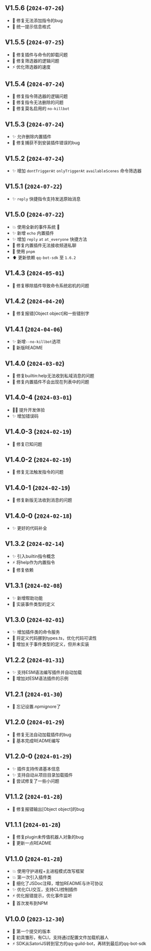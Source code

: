 ## V1.5.6 (`2024-07-26`)
- 🐛 修复无法添加指令的bug
- 💄 统一提示信息格式

## V1.5.5 (`2024-07-25`)
- 🐛 修复插件与命令的卸载问题
- 🐛 修复筛选器的逻辑问题
- ⚡️ 优化筛选器的速度

## V1.5.4 (`2024-07-24`)
- 🐛 修复指令筛选器的逻辑问题
- 🐛 修复指令无法删除的问题
- 🐛 修复莫名启用的 `no-killbot`

## V1.5.3 (`2024-07-24`)
- ✨ 允许删除内置插件
- 🐛 修复捕获不到安装插件错误的bug

## V1.5.2 (`2024-07-24`)
- ✨ 增加 `dontTriggerAt` `onlyTriggerAt` `availableScenes` 命令筛选器

## V1.5.1 (`2024-07-22`)
- ✨ `reply` 快捷指令支持发送原始消息

## V1.5.0 (`2024-07-22`)
- 💥 使用全新的事件系统 🎉
- ✨ 新增 `echo` 内置插件
- ✨ 增加 `reply` `at` `at_everyone` 快捷方法
- 🐛 修复内置插件无法接收频道私聊
- 🔧 使用 `pnpm`
- ⬆️ 更新依赖 `qq-bot-sdk` 至 `1.6.2`

## V1.4.3 (`2024-05-01`)
- 🐛 修复移除插件导致命令系统宕机的问题

## V1.4.2 (`2024-04-20`)
- 🐛 修复报错[Object object]和一些错别字

## V1.4.1 (`2024-04-06`)
- ✨ 新增`--no-killbot`选项
- 📝 新版README

## V1.4.0 (`2024-03-02`)
- 🐛 修复builtin:help无法收到私域消息的问题
- 🐛 修复内置插件不会出现在列表中的问题

## V1.4.0-4 (`2024-03-01`)
- 🧑‍💻 提升开发体验
- ✨ 增加错误码

## V1.4.0-3 (`2024-02-19`)
- 🐛 修复已知问题

## V1.4.0-2 (`2024-02-19`)
- 🐛 修复无法触发指令的问题

## V1.4.0-1 (`2024-02-19`)
- 🐛 修复新版无法收到消息的问题

## V1.4.0-0 (`2024-02-18`)
- ✨ 更好的代码补全

## V1.3.2 (`2024-02-14`)
- ✨ 引入builtin指令概念
- ⚡️ 将help作为内置指令
- 🔧 修复依赖

## V1.3.1 (`2024-02-08`)
- ✨ 新增帮助功能
- 📝 实装事件类型的定义

## V1.3.0 (`2024-02-01`)
- ✨ 增加插件类的命令服务
- 💄 将定义代码挪到types.ts，优化代码可读性
- 📝 增加关于事件类型的定义，但并未实装

## V1.2.2 (`2024-01-31`)
- ✨ 支持ESM语法编写插件并自动加载
- 📝 增加对ESM语法插件的示例

## V1.2.1 (`2024-01-30`)
- 🙈 忘记设置.npmignore了

## V1.2.0 (`2024-01-29`)
- 🐛 修复无法自动加载插件的bug
- 📝 基本完成README编写

## V1.2.0-0 (`2024-01-29`)
- ✨ 插件支持传递基本信息
- ✨ 支持自动从项目目录加载插件
- 🐛 尝试修复了一些小问题

## V1.1.2 (`2024-01-28`)
- 🐛 修复报错输出[Object object]的bug

## V1.1.1 (`2024-01-28`)
- 🐛 修复plugin未传值机器人对象的bug
- 📝 更新一点README

## V1.1.0 (`2024-01-28`)
- 💥 使用守护进程+主进程模式改写框架
- 💥 第一次引入插件类
- 📝 细化了JSDoc注释，增加README与许可协议
- ✨ 优化CLI交互，支持CLI控制插件
- ⚡️ 优化报错提示，优化事件监听
- 🎉 首次发布到NPM

## V1.0.0 (`2023-12-30`)
- 🎉 第一个提交的版本
- 🎉 初具雏形，有CLI，支持通过配置文件加载机器人
- ⚡️ SDK从SatoriJS转到官方的qq-guild-bot，再转到最后的qq-bot-sdk